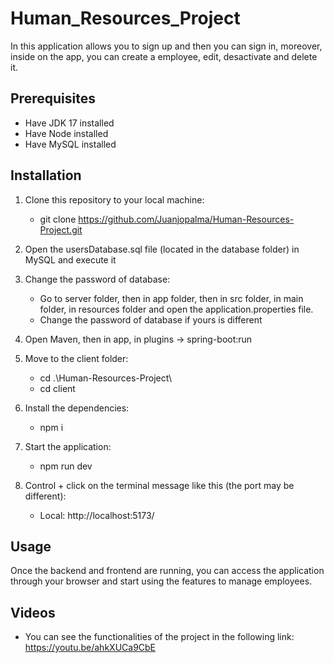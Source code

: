 # Human_Resources_Project 

In this application allows you to sign up and then you can sign in, moreover, inside on the app, you can create a employee, edit, desactivate and delete it.

## Prerequisites
- Have JDK 17 installed
- Have Node installed
- Have MySQL installed

## Installation
1. Clone this repository to your local machine: 
   - git clone https://github.com/Juanjopalma/Human-Resources-Project.git

2. Open the usersDatabase.sql file (located in the database folder) in MySQL and execute it 

3. Change the password of database:
   - Go to server folder, then in app folder, then in src folder, in main folder, in resources folder and open the application.properties file.
   - Change the password of database if yours is different
    
4. Open Maven, then in app, in plugins -> spring-boot:run

5. Move to the client folder:
   -  cd .\Human-Resources-Project\
   -  cd client

6. Install the dependencies:
   - npm i

7. Start the application:
   - npm run dev

8. Control + click on the terminal message like this (the port may be different):
   - Local: http://localhost:5173/

## Usage
Once the backend and frontend are running, you can access the application through your browser and start using the features to manage employees.

## Videos 
- You can see the functionalities of the project in the following link: https://youtu.be/ahkXUCa9CbE
